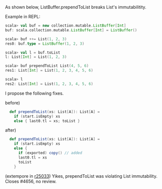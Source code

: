 As shown below, ListBuffer.prependToList breaks List's immutabilitity.

Example in REPL:
```scala
scala> val buf = new collection.mutable.ListBuffer[Int]
buf: scala.collection.mutable.ListBuffer[Int] = ListBuffer()

scala> buf ++= List(1, 2, 3)
res0: buf.type = ListBuffer(1, 2, 3)

scala> val l = buf.toList
l: List[Int] = List(1, 2, 3)

scala> buf prependToList List(4, 5, 6)
res1: List[Int] = List(1, 2, 3, 4, 5, 6)

scala> l
res2: List[Int] = List(1, 2, 3, 4, 5, 6)
```

I propose the following fixes.

before)
```scala
  def prependToList(xs: List[A]): List[A] =
    if (start.isEmpty) xs
    else { last0.tl = xs; toList }
```

after)
```scala
  def prependToList(xs: List[A]): List[A] =
    if (start.isEmpty) xs
    else {
      if (exported) copy() // added
      last0.tl = xs
      toList
    }
```
(extempore in [r25033](https://codereview.scala-lang.org/fisheye/changelog/scala-svn?cs=25033)) Yikes, prependToList was violating List immutability.
Closes #4656, no review.
